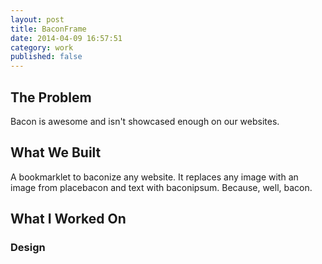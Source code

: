```yaml
---
layout: post
title: BaconFrame
date: 2014-04-09 16:57:51
category: work
published: false
---
```


## The Problem

Bacon is awesome and isn't showcased enough on our websites.

## What We Built

A bookmarklet to baconize any website. It replaces any image with an image from placebacon and text with baconipsum. Because, well, bacon.

## What I Worked On

### Design